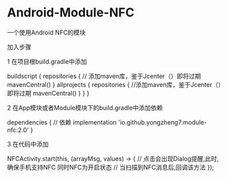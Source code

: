 # Android-Module-NFC
一个使用Android NFC的模块


加入步骤


1 在项目根build.gradle中添加


buildscript {
    repositories {
        // 添加maven库，鉴于Jcenter（）即将过期
        mavenCentral()
    }
    allprojects {
    repositories {
        //添加maven库，鉴于Jcenter（）即将过期
        mavenCentral()
    }
  }
}


2 在App模块或者Module模块下的build.gradle中添加依赖


dependencies {
    // 依赖
    implementation 'io.github.yongzheng7:module-nfc:2.0'
}

3 在代码中添加


NFCActivity.start(this, (arrayMsg, values) -> {
    // 点击会出现Dialog提醒,此时,确保手机支持NFC 同时NFC为开启状态
    // 当扫描到NFC消息后,回调该方法
});
